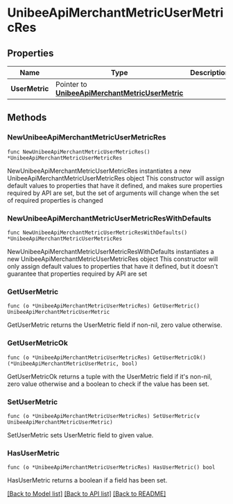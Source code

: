 # UnibeeApiMerchantMetricUserMetricRes

## Properties

Name | Type | Description | Notes
------------ | ------------- | ------------- | -------------
**UserMetric** | Pointer to [**UnibeeApiMerchantMetricUserMetric**](UnibeeApiMerchantMetricUserMetric.md) |  | [optional] 

## Methods

### NewUnibeeApiMerchantMetricUserMetricRes

`func NewUnibeeApiMerchantMetricUserMetricRes() *UnibeeApiMerchantMetricUserMetricRes`

NewUnibeeApiMerchantMetricUserMetricRes instantiates a new UnibeeApiMerchantMetricUserMetricRes object
This constructor will assign default values to properties that have it defined,
and makes sure properties required by API are set, but the set of arguments
will change when the set of required properties is changed

### NewUnibeeApiMerchantMetricUserMetricResWithDefaults

`func NewUnibeeApiMerchantMetricUserMetricResWithDefaults() *UnibeeApiMerchantMetricUserMetricRes`

NewUnibeeApiMerchantMetricUserMetricResWithDefaults instantiates a new UnibeeApiMerchantMetricUserMetricRes object
This constructor will only assign default values to properties that have it defined,
but it doesn't guarantee that properties required by API are set

### GetUserMetric

`func (o *UnibeeApiMerchantMetricUserMetricRes) GetUserMetric() UnibeeApiMerchantMetricUserMetric`

GetUserMetric returns the UserMetric field if non-nil, zero value otherwise.

### GetUserMetricOk

`func (o *UnibeeApiMerchantMetricUserMetricRes) GetUserMetricOk() (*UnibeeApiMerchantMetricUserMetric, bool)`

GetUserMetricOk returns a tuple with the UserMetric field if it's non-nil, zero value otherwise
and a boolean to check if the value has been set.

### SetUserMetric

`func (o *UnibeeApiMerchantMetricUserMetricRes) SetUserMetric(v UnibeeApiMerchantMetricUserMetric)`

SetUserMetric sets UserMetric field to given value.

### HasUserMetric

`func (o *UnibeeApiMerchantMetricUserMetricRes) HasUserMetric() bool`

HasUserMetric returns a boolean if a field has been set.


[[Back to Model list]](../README.md#documentation-for-models) [[Back to API list]](../README.md#documentation-for-api-endpoints) [[Back to README]](../README.md)


